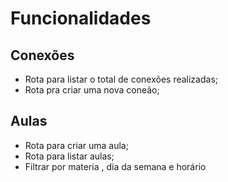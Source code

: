 # Funcionalidades

## Conexões 


- Rota para listar o total de conexões realizadas;
- Rota pra criar uma nova coneão;

## Aulas
- Rota para criar uma aula;
- Rota para listar aulas;
 - Filtrar por materia , dia da semana e horário